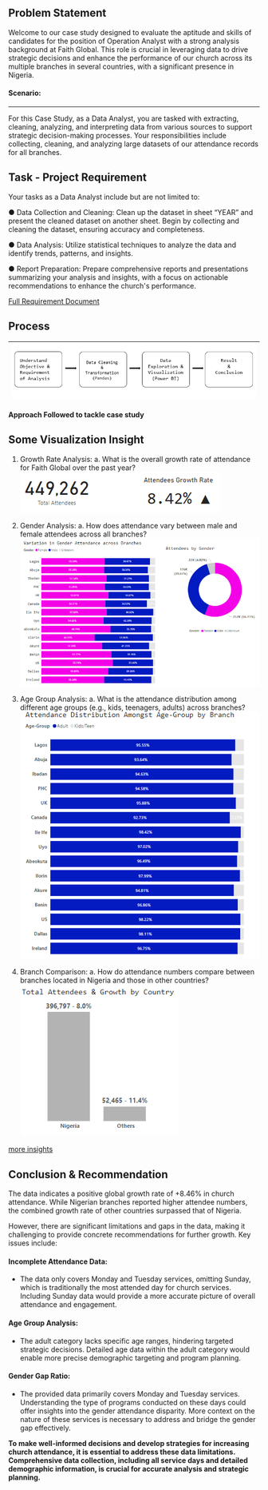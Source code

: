## Problem Statement
Welcome to our case study designed to evaluate the aptitude and skills of candidates for the position of Operation Analyst with a strong analysis background at Faith Global. This role is crucial in leveraging data to drive strategic decisions and enhance the performance of our church across its multiple branches in several countries, with a significant presence in Nigeria.

#### Scenario:
----------------
For this Case Study, as a Data Analyst, you are tasked with extracting, cleaning, analyzing, and interpreting data from various sources to support strategic decision-making processes. Your responsibilities include collecting, cleaning, and analyzing large datasets of our attendance records for all branches.

## Task - Project Requirement
Your tasks as a Data Analyst include but are not limited to:
 
  ●	Data Collection and Cleaning: Clean up the dataset in sheet “YEAR” and present the cleaned dataset on another sheet. Begin by collecting and cleaning the dataset, ensuring accuracy and completeness. 
  
  ●	Data Analysis: Utilize statistical techniques to analyze the data and identify trends, patterns, and insights.
  
  ●	Report Preparation: Prepare comprehensive reports and presentations summarizing your analysis and insights, with a focus on actionable recommendations to enhance the church's performance.

[Full Requirement Document](https://github.com/Ben-Joan/Operations-Analyst-Case-Study/blob/main/Operation%20Analyst's%20Case%20Study_%20Enhancing%20Strategic%20Decision%20Making%20at%20Faith%20Global.docx)

## Process
| ![process-architecture](https://github.com/Ben-Joan/Operations-Analyst-Case-Study/blob/main/Result%20Charts%20%26%20Report/Images/Analysis%20Process.PNG)  | 
|:-----------------------------------------------------------------------------------------------------------------------:| 
  **Approach Followed to tackle case study**                                                          

## Some Visualization Insight
1.	Growth Rate Analysis:
a. What is the overall growth rate of attendance for Faith Global over the past year?
  ![Growth rate](https://github.com/Ben-Joan/Operations-Analyst-Case-Study/blob/main/Result%20Charts%20%26%20Report/Images/Attendance_Growth.PNG)

2.	Gender Analysis:
a. How does attendance vary between male and female attendees across all branches?
  ![Gender Analysis](https://github.com/Ben-Joan/Operations-Analyst-Case-Study/blob/main/Result%20Charts%20%26%20Report/Images/Gender.PNG)

3.	Age Group Analysis:
a. What is the attendance distribution among different age groups (e.g., kids, teenagers, adults) across branches?
  ![Age-group analyis](https://github.com/Ben-Joan/Operations-Analyst-Case-Study/blob/main/Result%20Charts%20%26%20Report/Images/Age-group.PNG)

5.	Branch Comparison:
a. How do attendance numbers compare between branches located in Nigeria and those in other countries?
  ![Branch Comparison](https://github.com/Ben-Joan/Operations-Analyst-Case-Study/blob/main/Result%20Charts%20%26%20Report/Images/country_growth.PNG)

[more insights](https://github.com/Ben-Joan/Operations-Analyst-Case-Study/blob/main/Result%20Charts%20%26%20Report/Enhancing%20Strategic%20Decision%20Making%20at%20Faith%20Global%20Analysis%20Report.docx)

## Conclusion & Recommendation

The data indicates a positive global growth rate of +8.46% in church attendance. While Nigerian branches reported higher attendee numbers, the combined growth rate of other countries surpassed that of Nigeria.

However, there are significant limitations and gaps in the data, making it challenging to provide concrete recommendations for further growth. Key issues include:

#### Incomplete Attendance Data:

  -	The data only covers Monday and Tuesday services, omitting Sunday, which is traditionally the most attended day for church services. Including Sunday data would provide a more accurate picture of overall attendance and engagement.

#### Age Group Analysis:

  -	The adult category lacks specific age ranges, hindering targeted strategic decisions. Detailed age data within the adult category would enable more precise demographic targeting and program planning.

#### Gender Gap Ratio:

  -	The provided data primarily covers Monday and Tuesday services. Understanding the type of programs conducted on these days could offer insights into the gender attendance disparity. More context on the nature of these services is necessary to address and bridge the gender gap effectively.

**To make well-informed decisions and develop strategies for increasing church attendance, it is essential to address these data limitations. Comprehensive data collection, including all service days and detailed demographic information, is crucial for accurate analysis and strategic planning.**
